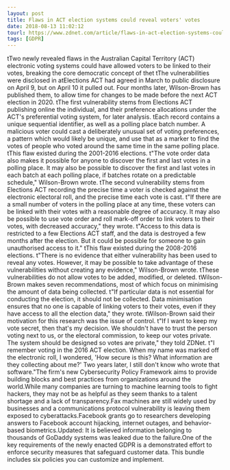 ```yaml
---
layout: post
title: Flaws in ACT election systems could reveal voters' votes
date: 2018-08-13 11:02:12
tourl: https://www.zdnet.com/article/flaws-in-act-election-systems-could-reveal-voters-votes/
tags: [GDPR]
---
```

 tTwo newly revealed flaws in the Australian Capital Territory (ACT) electronic voting systems could have allowed voters to be linked to their votes, breaking the core democratic concept of thet tThe vulnerabilities were disclosed in atElections ACT had agreed in March to public disclosure on April 9, but on April 10 it pulled out. Four months later, Wilson-Brown has published them, to allow time for changes to be made before the next ACT election in 2020. tThe first vulnerability stems from Elections ACT publishing online the individual, and their preference allocations under the ACT's preferential voting system, for later analysis. tEach record contains a unique sequential identifier, as well as a polling place batch number. A malicious voter could cast a deliberately unusual set of voting preferences, a pattern which would likely be unique, and use that as a marker to find the votes of people who voted around the same time in the same polling place. tThis flaw existed during the 2001-2016 elections. t"The vote order data also makes it possible for anyone to discover the first and last votes in a polling place. It may also be possible to discover the first and last votes in each batch at each polling place, if batches rotate on a predictable schedule," Wilson-Brown wrote. tThe second vulnerability stems from Elections ACT recording the precise time a voter is checked against the electronic electoral roll, and the precise time each vote is cast. t"If there are a small number of voters in the polling place at any time, these voters can be linked with their votes with a reasonable degree of accuracy. It may also be possible to use vote order and roll mark-off order to link voters to their votes, with decreased accuracy," they wrote. t"Access to this data is restricted to a few Elections ACT staff, and the data is destroyed a few months after the election. But it could be possible for someone to gain unauthorised access to it." tThis flaw existed during the 2008-2016 elections. t"There is no evidence that either vulnerability has been used to reveal any votes. However, it may be possible to take advantage of these vulnerabilities without creating any evidence," Wilson-Brown wrote. tThese vulnerabilities do not allow votes to be added, modified, or deleted. tWilson-Brown makes seven recommendations, most of which focus on minimising the amount of data being collected. t"If particular data is not essential for conducting the election, it should not be collected. Data minimisation ensures that no one is capable of linking voters to their votes, even if they have access to all the election data," they wrote. tWilson-Brown said their motivation for this research was the issue of control. t"If I want to keep my vote secret, then that's my decision. We shouldn't have to trust the person voting next to us, or the electoral commission, to keep our votes private. The system should be designed so votes are private," they told ZDNet. t"I remember voting in the 2016 ACT election. When my name was marked off the electronic roll, I wondered, 'How secure is this? What information are they collecting about me?' Two years later, I still don't know who wrote that software."The firm's new Cybersecurity Policy Framework aims to provide building blocks and best practices from organizations around the world.While many companies are turning to machine learning tools to fight hackers, they may not be as helpful as they seem thanks to a talent shortage and a lack of transparency.Fax machines are still widely used by businesses and a communications protocol vulnerability is leaving them exposed to cyberattacks.Facebook grants go to researchers developing answers to Facebook account hijacking, internet outages, and behavior-based biometrics.Updated: It is believed information belonging to thousands of GoDaddy systems was leaked due to the failure.One of the key requirements of the newly enacted GDPR is a demonstrated effort to enforce security measures that safeguard customer data. This bundle includes six policies you can customize and implement.